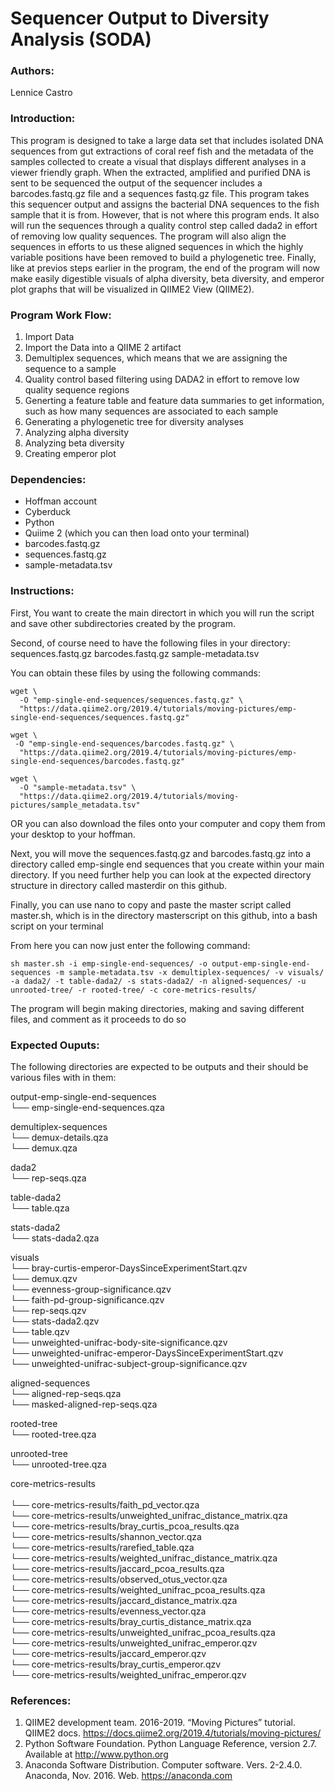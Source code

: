 # Sequencer Output to Diversity Analysis (SODA)

### Authors:
Lennice Castro 

### Introduction:
This program is designed to take a large data set that includes isolated DNA sequences from gut extractions of coral reef fish and the metadata of the samples collected to create a visual that displays different analyses in a viewer friendly graph. 
When the extracted, amplified and purified DNA is sent to be sequenced the output of the sequencer includes  a barcodes.fastq.gz file and a sequences fastq.gz file. This program takes this sequencer output and assigns the bacterial DNA sequences to the fish sample that it is from. However, that is not where this program ends. It also will run the sequences through a quality control step called dada2 in effort of removing low quality sequences. The program will also align the sequences in efforts to us these aligned sequences in which the highly variable positions have been removed to build a phylogenetic tree. Finally, like at previos steps earlier in the program, the end of the program will now make easily digestible visuals of alpha diversity, beta diversity, and emperor plot graphs that will be visualized in QIIME2 View (QIIME2). 

### Program Work Flow:
1. Import Data
2. Import the Data into a QIIME 2 artifact
3. Demultiplex sequences, which means that we are assigning the sequence to a sample
4. Quality control based filtering using DADA2 in effort to remove low quality sequence regions 
5. Generting a feature table and feature data summaries to get information, such as how many sequences are associated to each sample
6. Generating a phylogenetic tree for diversity analyses
7. Analyzing alpha diversity
8. Analyzing beta diversity
9. Creating emperor plot 

### Dependencies:
- Hoffman account
- Cyberduck
- Python
- Quiime 2 (which you can then load onto your terminal)
- barcodes.fastq.gz
- sequences.fastq.gz
- sample-metadata.tsv

### Instructions:
First, You want to create the main directort in which you will run the script and save other subdirectories created by the program.

Second, of course need to have  the following files in your directory:
sequences.fastq.gz 
barcodes.fastq.gz 
sample-metadata.tsv 

You can obtain these files by using the following commands:

```{bash}
wget \
  -O "emp-single-end-sequences/sequences.fastq.gz" \
  "https://data.qiime2.org/2019.4/tutorials/moving-pictures/emp-single-end-sequences/sequences.fastq.gz"
```
```{bash}
wget \
 -O "emp-single-end-sequences/barcodes.fastq.gz" \
  "https://data.qiime2.org/2019.4/tutorials/moving-pictures/emp-single-end-sequences/barcodes.fastq.gz"
```
```{bash}
wget \ 
  -O "sample-metadata.tsv" \
  "https://data.qiime2.org/2019.4/tutorials/moving-pictures/sample_metadata.tsv"
```
 
OR 
you can also download the files onto your computer and copy them from your desktop to your hoffman.

Next, you will move the sequences.fastq.gz and barcodes.fastq.gz into a directory called emp-single end sequences that you create within your main directory. If you need further help you can look at the expected directory structure in directory called masterdir on this github.

Finally, you can use nano to copy and paste the master script called master.sh, which is in the directory masterscript on this github, into a bash script on your terminal

From here you can now just enter the following command:
```{bash}
sh master.sh -i emp-single-end-sequences/ -o output-emp-single-end-sequences -m sample-metadata.tsv -x demultiplex-sequences/ -v visuals/ -a dada2/ -t table-dada2/ -s stats-dada2/ -n aligned-sequences/ -u unrooted-tree/ -r rooted-tree/ -c core-metrics-results/
```


The program will begin making directories, making and saving different files, and comment as it proceeds to do so

### Expected Ouputs:
The following directories are expected to be outputs and their should be various files with in them:

output-emp-single-end-sequences <br>
└── emp-single-end-sequences.qza <br>

demultiplex-sequences <br>
└── demux-details.qza <br>
└── demux.qza <br>

dada2 <br>
└── rep-seqs.qza <br>

table-dada2 <br>
└── table.qza <br>

stats-dada2 <br>
└── stats-dada2.qza <br>

visuals <br>
└── bray-curtis-emperor-DaysSinceExperimentStart.qzv <br>
└── demux.qzv <br>
└── evenness-group-significance.qzv <br>
└── faith-pd-group-significance.qzv <br>
└── rep-seqs.qzv <br>
└── stats-dada2.qzv <br>
└── table.qzv <br>
└── unweighted-unifrac-body-site-significance.qzv <br>
└── unweighted-unifrac-emperor-DaysSinceExperimentStart.qzv <br>
└── unweighted-unifrac-subject-group-significance.qzv <br>

aligned-sequences <br>
└── aligned-rep-seqs.qza <br>
└── masked-aligned-rep-seqs.qza <br>

rooted-tree <br>
└── rooted-tree.qza <br>  

unrooted-tree <br>
└── unrooted-tree.qza <br>

core-metrics-results <br>  
└── core-metrics-results/faith_pd_vector.qza <br> 
└── core-metrics-results/unweighted_unifrac_distance_matrix.qza <br>
└── core-metrics-results/bray_curtis_pcoa_results.qza <br>
└── core-metrics-results/shannon_vector.qza <br>
└── core-metrics-results/rarefied_table.qza <br>
└── core-metrics-results/weighted_unifrac_distance_matrix.qza <br>
└── core-metrics-results/jaccard_pcoa_results.qza <br>
└── core-metrics-results/observed_otus_vector.qza <br>
└── core-metrics-results/weighted_unifrac_pcoa_results.qza <br>
└── core-metrics-results/jaccard_distance_matrix.qza <br>
└── core-metrics-results/evenness_vector.qza <br>
└── core-metrics-results/bray_curtis_distance_matrix.qza <br>
└── core-metrics-results/unweighted_unifrac_pcoa_results.qza <br>
└── core-metrics-results/unweighted_unifrac_emperor.qzv <br>
└── core-metrics-results/jaccard_emperor.qzv <br>
└── core-metrics-results/bray_curtis_emperor.qzv <br>
└── core-metrics-results/weighted_unifrac_emperor.qzv <br>

### References:

1. QIIME2 development team. 2016-2019. “Moving Pictures” tutorial. QIIME2 docs. <https://docs.qiime2.org/2019.4/tutorials/moving-pictures/>
2. Python Software Foundation. Python Language Reference, version 2.7. Available at <http://www.python.org>
3. Anaconda Software Distribution. Computer software. Vers. 2-2.4.0. Anaconda, Nov. 2016. Web. <https://anaconda.com> 
